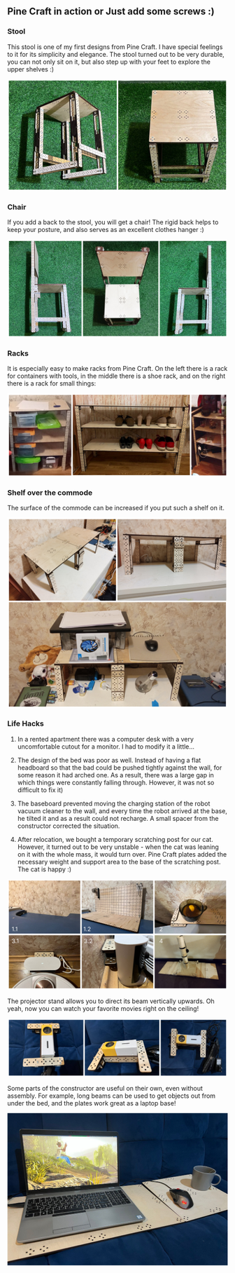 ## Pine Craft in action or Just add some screws :)

### Stool

This stool is one of my first designs from Pine Craft. I have special feelings to it for its simplicity and elegance. The stool turned out to be very durable, you can not only sit on it, but also step up with your feet to explore the upper shelves :)

![Stool](images/assembly_stool.jpg)

### Chair

If you add a back to the stool, you will get a chair! The rigid back helps to keep your posture, and also serves as an excellent clothes hanger :)

![Stool](images/assembly_chair.jpg)


### Racks

It is especially easy to make racks from Pine Craft. On the left there is a rack for containers with tools, in the middle there is a shoe rack, and on the right there is a rack for small things:

![Racks](images/assembly_racks.jpg)

### Shelf over the commode

The surface of the commode can be increased if you put such a shelf on it.

![Shelf over commode](images/assembly_shelf_over_commode.jpg)

### Life Hacks

1. In a rented apartment there was a computer desk with a very uncomfortable cutout for a monitor. I had to modify it a little...

2. The design of the bed was poor as well. Instead of having a flat headboard so that the bad could be pushed tightly against the wall, for some reason it had arched one. As a result, there was a large gap in which things were constantly falling through. However, it was not so difficult to fix it)

3. The baseboard prevented moving the charging station of the robot vacuum cleaner to the wall, and every time the robot arrived at the base, he tilted it and as a result could not recharge. A small spacer from the constructor corrected the situation.

4. After relocation, we bought a temporary scratching post for our cat. However, it turned out to be very unstable - when the cat was leaning on it with the whole mass, it would turn over. Pine Craft plates added the necessary weight and support area to the base of the scratching post. The cat is happy :)

![Lifehacks](images/assembly_lifehacks.jpg)

The projector stand allows you to direct its beam vertically upwards. Oh yeah, now you can watch your favorite movies right on the ceiling!

![Projector](images/assembly_projector.jpg)

Some parts of the constructor are useful on their own, even without assembly. For example, long beams can be used to get objects out from under the bed, and the plates work great as a laptop base!

![No assembly](images/no_assembly.jpg)